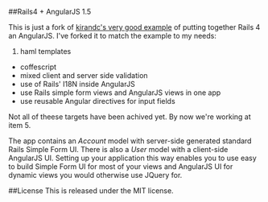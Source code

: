 ##Rails4 + AngularJS 1.5

 This is just a fork of [kirandc's very good example](https://github.com/kirandc/rails4_crud_with_angularjs) of putting together Rails 4 an AngularJS. I've forked it to match the example to my needs:

 1. haml templates
 * coffescript
 * mixed client and server side validation
 * use of Rails' I18N inside AngularJS
 * use Rails simple form views and AngularJS views in one app
 * use reusable Angular directives for input fields

Not all of theese targets have been achived yet. By now we're working at item 5.

The app contains an _Account_ model with server-side generated standard Rails Simple Form UI. There is also a _User_ model with a client-side AngularJS UI. Setting up your application this way enables you to use easy to build Simple Form UI for most of your views and AngularJS UI for dynamic views you would otherwise use JQuery for.


##License
This is released under the MIT license.
